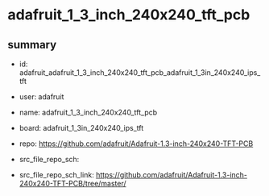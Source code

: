 # adafruit_1_3_inch_240x240_tft_pcb
 
## summary 
* id: adafruit_adafruit_1_3_inch_240x240_tft_pcb_adafruit_1_3in_240x240_ips_tft
* user: adafruit
* name: adafruit_1_3_inch_240x240_tft_pcb
* board: adafruit_1_3in_240x240_ips_tft
* repo: https://github.com/adafruit/Adafruit-1.3-inch-240x240-TFT-PCB



* src_file_repo_sch: 
* src_file_repo_sch_link: https://github.com/adafruit/Adafruit-1.3-inch-240x240-TFT-PCB/tree/master/




